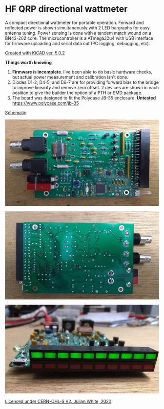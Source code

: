 # HF QRP directional wattmeter
A compact directional wattmeter for portable operation. Forward and reflected power is shown simultaneously with 2 LED bargraphs for easy antenna tuning.
Power sensing is done with a tandem match wound on a BN43-202 core. The microcontroller is a ATmega32u4 with USB interface for firmware uploading and serial data out (PC logging, debugging, etc).

[Created with KiCAD ver. 5.0.2](https://kicad-pcb.org)

**Things worth knowing**

1. **Firmware is incomplete**. I've been able to do basic hardware checks, but actual power measurement and calibration isn't done.
1. Diodes D1-2, D4-5, and D6-7 are for providing forward bias to the bridge to improve linearity and remove zero offset. 2 devices are shown in each position to give the builder the option of a PTH or SMD package.
1. The board was designed to fit the Polycase JB-35 enclosure. **Untested** https://www.polycase.com/jb-35


[Schematic](https://github.com/kf4mot/qrp-wattmeter/blob/master/hardware/qrp_wattmeter.pdf)

![Complete](https://github.com/kf4mot/qrp-wattmeter/blob/master/images/watt-i-know-top.jpg "Board Top")

![BoardTop](https://github.com/kf4mot/qrp-wattmeter/blob/master/images/watt-i-know-btm.jpg "Board Bottom")

![BoardTop 3D](https://github.com/kf4mot/qrp-wattmeter/blob/master/images/watt-i-know-front.jpg "Board Front")

[Licensed under CERN-OHL-S V2. Julian White, 2020](https://www.ohwr.org/project/cernohl/wikis/home)
